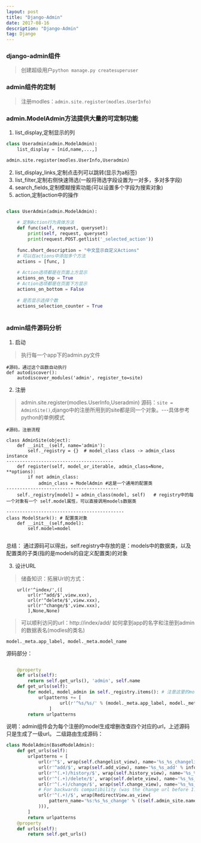 ```yaml
---
layout: post
title: "Django-Admin"
date: 2017-08-16 
description: "Django-Admin"
tag: Django 
--- 
```

### django-admin组件

>创建超级用户`python manage.py createsuperuser`

### admin组件的定制
>注册modles：`admin.site.register(modles.UserInfo)`

### admin.ModelAdmin方法提供大量的可定制功能
1. list_display,定制显示的列

```python
class Useradmin(admin.ModelAdmin):
    list_display = [nid,name,...,]

admin.site.register(modles.UserInfo,Useradmin)

```
2. list_display_links,定制点击列可以跳转(显示为a标签)
3. list_filter,定制右侧快速筛选(一般将筛选字段设置为一对多，多对多字段)
4. search_fields,定制模糊搜索功能(可以设置多个字段为搜索对象)
5. action,定制action中的操作

```python

class UserAdmin(admin.ModelAdmin):
 
    # 定制Action行为具体方法
    def func(self, request, queryset):
        print(self, request, queryset)
        print(request.POST.getlist('_selected_action'))
 
    func.short_description = "中文显示自定义Actions"
    # 可以在actions中添加多个方法
    actions = [func, ] 
 
    # Action选项都是在页面上方显示
    actions_on_top = True
    # Action选项都是在页面下方显示
    actions_on_bottom = False
 
    # 是否显示选择个数
    actions_selection_counter = True
    
```


### admin组件源码分析
1. 启动
> 执行每一个app下的admin.py文件

```
#源码，通过这个函数自动执行
def autodiscover():
    autodiscover_modules('admin', register_to=site)
```

2. 注册
>admin.site.register(modles.UserInfo,Useradmin)
>源码：`site = AdminSite()`,django中的注册所用到的site都是同一个对象。---具体参考python的单例模式

```
#源码，注册流程

class AdminSite(object):
    def __init__(self, name='admin'):
        self._registry = {}  # model_class class -> admin_class instance
----------------------------------------
    def register(self, model_or_iterable, admin_class=None, **options):
        if not admin_class:
            admin_class = ModelAdmin #这是一个通用的配置类
------------------------------------------
    self._registry[model] = admin_class(model, self)   # registry中的每一个对象有一个 self.model属性，可以直接调用models数据类

-------------------------------------------- 
class ModelStark(): # 配置类对象
    def __init__(self,model):
        self.model=model


```

总结：
    通过源码可以得出，self.registry中存放的是：models中的数据类，以及配置类的子类(指的是models的自定义配置类)的对象
    
3. 设计URL
>储备知识：拓展Url的方式：

```
    url(r'^index/',([
        url(r'^add/$',view.xxx),
        url(r'^delete/$',view.xxx),
        url(r'^change/$',view.xxx),
        ],None,None)
```

>可以顺利访问的url：http://index/add/
>如何拿到app的名字和注册到admin的数据表名(modles的类名)

```
model._meta.app_label, model._meta.model_name
```

源码部分：

```python

    @property
    def urls(self):
        return self.get_urls(), 'admin', self.name
    def get_urls(self):
        for model, model_admin in self._registry.items(): # 注意这里的model，model_admin分别指的是什么
            urlpatterns += [
                    url(r'^%s/%s/' % (model._meta.app_label, model._meta.model_name), include(model_admin.urls)), # 此处是二级路由匹配
                ]
        return urlpatterns
```

说明：admin组件会为每个注册的model生成增删改查四个对应的url，上述源码只是生成了一级url。
二级路由生成源码：

```python
class ModelAdmin(BaseModelAdmin):
    def get_urls(self):
        urlpatterns = [
            url(r'^$', wrap(self.changelist_view), name='%s_%s_changelist' % info),
            url(r'^add/$', wrap(self.add_view), name='%s_%s_add' % info),
            url(r'^(.+)/history/$', wrap(self.history_view), name='%s_%s_history' % info),
            url(r'^(.+)/delete/$', wrap(self.delete_view), name='%s_%s_delete' % info),
            url(r'^(.+)/change/$', wrap(self.change_view), name='%s_%s_change' % info),
            # For backwards compatibility (was the change url before 1.9)
            url(r'^(.+)/$', wrap(RedirectView.as_view(
                pattern_name='%s:%s_%s_change' % ((self.admin_site.name,) + info)
            ))),
        ]
        return urlpatterns
    @property
    def urls(self):
        return self.get_urls()

```